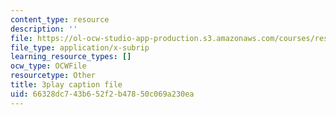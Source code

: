 ```yaml
---
content_type: resource
description: ''
file: https://ol-ocw-studio-app-production.s3.amazonaws.com/courses/res-9-003-brains-minds-and-machines-summer-course-summer-2015/66328dc743b652f2b47850c069a230ea_A4R2PQOHT2w.vtt
file_type: application/x-subrip
learning_resource_types: []
ocw_type: OCWFile
resourcetype: Other
title: 3play caption file
uid: 66328dc7-43b6-52f2-b478-50c069a230ea
---
```

